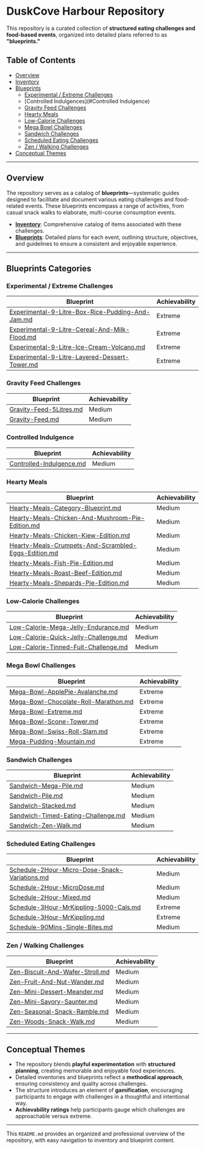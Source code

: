 # DuskCove Harbour Repository

This repository is a curated collection of **structured eating challenges and food-based events**, organized into detailed plans referred to as **"blueprints."**

## Table of Contents

- [Overview](#overview)
- [Inventory](#inventory)
- [Blueprints](#blueprints)
  - [Experimental / Extreme Challenges](#experimental--extreme-challenges)
  - [Controlled Indulgences](#Controlled Indulgence)
  - [Gravity Feed Challenges](#gravity-feed-challenges)
  - [Hearty Meals](#hearty-meals)
  - [Low-Calorie Challenges](#low-calorie-challenges)
  - [Mega Bowl Challenges](#mega-bowl-challenges)
  - [Sandwich Challenges](#sandwich-challenges)
  - [Scheduled Eating Challenges](#scheduled-eating-challenges)
  - [Zen / Walking Challenges](#zen--walking-challenges)
- [Conceptual Themes](#conceptual-themes)

---

## Overview

The repository serves as a catalog of **blueprints**—systematic guides designed to facilitate and document various eating challenges and food-related events. These blueprints encompass a range of activities, from casual snack walks to elaborate, multi-course consumption events.

- **[Inventory](./inventory/Inventory.md)**: Comprehensive catalog of items associated with these challenges.
- **[Blueprints](./Index.md)**: Detailed plans for each event, outlining structure, objectives, and guidelines to ensure a consistent and enjoyable experience.

---

## Blueprints Categories

### Experimental / Extreme Challenges

| Blueprint                                                                                                         | Achievability |
| ----------------------------------------------------------------------------------------------------------------- | ------------- |
| [Experimental-9-Litre-Box-Rice-Pudding-And-Jam.md](./blueprints/Experimental-9-Litre-Box-Rice-Pudding-And-Jam.md) | Extreme       |
| [Experimental-9-Litre-Cereal-And-Milk-Flood.md](./blueprints/Experimental-9-Litre-Cereal-And-Milk-Flood.md)       | Extreme       |
| [Experimental-9-Litre-Ice-Cream-Volcano.md](./blueprints/Experimental-9-Litre-Ice-Cream-Volcano.md)               | Extreme       |
| [Experimental-9-Litre-Layered-Dessert-Tower.md](./blueprints/Experimental-9-Litre-Layered-Dessert-Tower.md)       | Extreme       |

### Gravity Feed Challenges

| Blueprint                                                       | Achievability |
| --------------------------------------------------------------- | ------------- |
| [Gravity-Feed-5Litres.md](./blueprints/Gravity-Feed-5Litres.md) | Medium        |
| [Gravity-Feed.md](./blueprints/Gravity-Feed.md)                 | Medium        |

### Controlled Indulgence

| Blueprint                                                         | Achievability |
| ----------------------------------------------------------------- | ------------- |
| [Controlled-Indulgence.md](./blueprints/Controlled-Indulgence.md) | Medium        |

### Hearty Meals

| Blueprint                                                                                                               | Achievability |
| ----------------------------------------------------------------------------------------------------------------------- | ------------- |
| [Hearty-Meals-Category-Blueprint.md](./blueprints/Hearty-Meals-Category-Blueprint.md)                                   | Medium        |
| [Hearty-Meals-Chicken-And-Mushroom-Pie-Edition.md](./blueprints/Hearty-Meals-Chicken-And-Mushroom-Pie-Edition.md)       | Medium        |
| [Hearty-Meals-Chicken-Kiew-Edition.md](./blueprints/Hearty-Meals-Chicken-Kiew-Edition.md)                               | Medium        |
| [Hearty-Meals-Crumpets-And-Scrambled-Eggs-Edition.md](./blueprints/Hearty-Meals-Crumpets-And-Scrambled-Eggs-Edition.md) | Medium        |
| [Hearty-Meals-Fish-Pie-Edition.md](./blueprints/Hearty-Meals-Fish-Pie-Edition.md)                                       | Medium        |
| [Hearty-Meals-Roast-Beef-Edition.md](./blueprints/Hearty-Meals-Roast-Beef-Edition.md)                                   | Medium        |
| [Hearty-Meals-Shepards-Pie-Edition.md](./blueprints/Hearty-Meals-Shepards-Pie-Edition.md)                               | Medium        |

### Low-Calorie Challenges

| Blueprint                                                                                 | Achievability |
| ----------------------------------------------------------------------------------------- | ------------- |
| [Low-Calorie-Mega-Jelly-Endurance.md](./blueprints/Low-Calorie-Mega-Jelly-Endurance.md)   | Medium        |
| [Low-Calorie-Quick-Jelly-Challenge.md](./blueprints/Low-Calorie-Quick-Jelly-Challenge.md) | Medium        |
| [Low-Calorie-Tinned-Fuit-Challenge.md](./blueprints/Low-Calorie-Tinned-Fuit-Challenge.md) | Medium        |

### Mega Bowl Challenges

| Blueprint                                                                                 | Achievability |
| ----------------------------------------------------------------------------------------- | ------------- |
| [Mega-Bowl-ApplePie-Avalanche.md](./blueprints/Mega-Bowl-ApplePie-Avalanche.md)           | Extreme       |
| [Mega-Bowl-Chocolate-Roll-Marathon.md](./blueprints/Mega-Bowl-Chocolate-Roll-Marathon.md) | Extreme       |
| [Mega-Bowl-Extreme.md](./blueprints/Mega-Bowl-Extreme.md)                                 | Extreme       |
| [Mega-Bowl-Scone-Tower.md](./blueprints/Mega-Bowl-Scone-Tower.md)                         | Extreme       |
| [Mega-Bowl-Swiss-Roll-Slam.md](./blueprints/Mega-Bowl-Swiss-Roll-Slam.md)                 | Extreme       |
| [Mega-Pudding-Mountain.md](./blueprints/Mega-Pudding-Mountain.md)                         | Extreme       |

### Sandwich Challenges

| Blueprint                                                                             | Achievability |
| ------------------------------------------------------------------------------------- | ------------- |
| [Sandwich-Mega-Pile.md](./blueprints/Sandwich-Mega-Pile.md)                           | Medium        |
| [Sandwich-Pile.md](./blueprints/Sandwich-Pile.md)                                     | Medium        |
| [Sandwich-Stacked.md](./blueprints/Sandwich-Stacked.md)                               | Medium        |
| [Sandwich-Timed-Eating-Challenge.md](./blueprints/Sandwich-Timed-Eating-Challenge.md) | Medium        |
| [Sandwich-Zen-Walk.md](./blueprints/Sandwich-Zen-Walk.md)                             | Medium        |

### Scheduled Eating Challenges

| Blueprint                                                                                                   | Achievability |
| ----------------------------------------------------------------------------------------------------------- | ------------- |
| [Schedule-2Hour-Micro-Dose-Snack-Variations.md](./blueprints/Schedule-2Hour-Micro-Dose-Snack-Variations.md) | Medium        |
| [Schedule-2Hour-MicroDose.md](./blueprints/Schedule-2Hour-MicroDose.md)                                     | Medium        |
| [Schedule-2Hour-Mixed.md](./blueprints/Schedule-2Hour-Mixed.md)                                             | Medium        |
| [Schedule-3Hour-MrKippling-5000-Cals.md](./blueprints/Schedule-3Hour-MrKippling-5000-Cals.md)               | Extreme       |
| [Schedule-3Hour-MrKippling.md](./blueprints/Schedule-3Hour-MrKippling.md)                                   | Extreme       |
| [Schedule-90Mins-Single-Bites.md](./blueprints/Schedule-90Mins-Single-Bites.md)                             | Medium        |

### Zen / Walking Challenges

| Blueprint                                                                       | Achievability |
| ------------------------------------------------------------------------------- | ------------- |
| [Zen-Biscuit-And-Wafer-Stroll.md](./blueprints/Zen-Biscuit-And-Wafer-Stroll.md) | Medium        |
| [Zen-Fruit-And-Nut-Wander.md](./blueprints/Zen-Fruit-And-Nut-Wander.md)         | Medium        |
| [Zen-Mini-Dessert-Meander.md](./blueprints/Zen-Mini-Dessert-Meander.md)         | Medium        |
| [Zen-Mini-Savory-Saunter.md](./blueprints/Zen-Mini-Savory-Saunter.md)           | Medium        |
| [Zen-Seasonal-Snack-Ramble.md](./blueprints/Zen-Seasonal-Snack-Ramble.md)       | Medium        |
| [Zen-Woods-Snack-Walk.md](./blueprints/Zen-Woods-Snack-Walk.md)                 | Medium        |

---

## Conceptual Themes

- The repository blends **playful experimentation** with **structured planning**, creating memorable and enjoyable food experiences.
- Detailed inventories and blueprints reflect a **methodical approach**, ensuring consistency and quality across challenges.
- The structure introduces an element of **gamification**, encouraging participants to engage with challenges in a thoughtful and intentional way.
- **Achievability ratings** help participants gauge which challenges are approachable versus extreme.

---

This `README.md` provides an organized and professional overview of the repository, with easy navigation to inventory and blueprint content.
